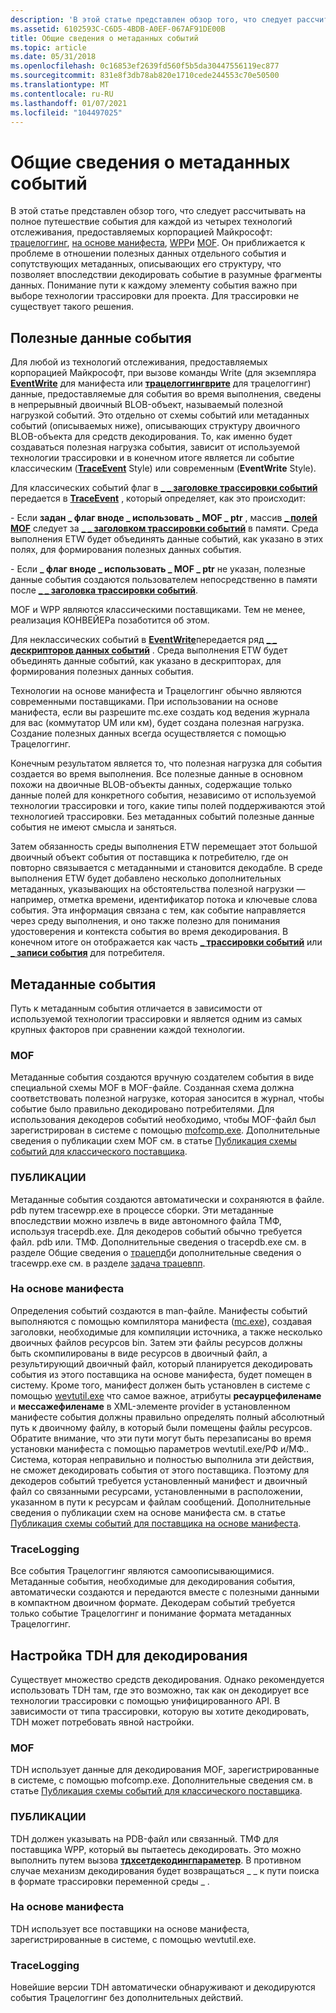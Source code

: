 ```yaml
---
description: 'В этой статье представлен обзор того, что следует рассчитывать на полное путешествие события для каждой из четырех технологий отслеживания, предоставляемых корпорацией Майкрософт: Трацелоггинг, на основе манифеста, WPP и MOF.'
ms.assetid: 6102593C-C6D5-4BDB-A0EF-067AF91DE00B
title: Общие сведения о метаданных событий
ms.topic: article
ms.date: 05/31/2018
ms.openlocfilehash: 0c16853ef2639fd560f5b5da30447556119ec877
ms.sourcegitcommit: 831e8f3db78ab820e1710cede244553c70e50500
ms.translationtype: MT
ms.contentlocale: ru-RU
ms.lasthandoff: 01/07/2021
ms.locfileid: "104497025"
---
```

# <a name="event-metadata-overview"></a>Общие сведения о метаданных событий

В этой статье представлен обзор того, что следует рассчитывать на полное путешествие события для каждой из четырех технологий отслеживания, предоставляемых корпорацией Майкрософт: [трацелоггинг](../tracelogging/trace-logging-about.md), [на основе манифеста](writing-manifest-based-events.md), [WPP](windows-software-trace-preprocessor.md)и [MOF](tracing-events.md). Он приближается к проблеме в отношении полезных данных отдельного события и сопутствующих метаданных, описывающих его структуру, что позволяет впоследствии декодировать событие в разумные фрагменты данных. Понимание пути к каждому элементу события важно при выборе технологии трассировки для проекта. Для трассировки не существует такого решения.

## <a name="event-payloads"></a>Полезные данные события

Для любой из технологий отслеживания, предоставляемых корпорацией Майкрософт, при вызове команды Write (для экземпляра [**EventWrite**](/windows/desktop/api/Evntprov/nf-evntprov-eventwrite) для манифеста или [**трацелоггингврите**](/windows/win32/api/traceloggingprovider/nf-traceloggingprovider-traceloggingwrite) для трацелоггинг) данные, предоставляемые для события во время выполнения, сведены в непрерывный двоичный BLOB-объект, называемый полезной нагрузкой событий. Это отдельно от схемы событий или метаданных событий (описываемых ниже), описывающих структуру двоичного BLOB-объекта для средств декодирования. То, как именно будет создаваться полезная нагрузка события, зависит от используемой технологии трассировки и в конечном итоге является ли событие классическим ([**TraceEvent**](/windows/win32/api/evntrace/nf-evntrace-traceevent) Style) или современным (**EventWrite** Style).

Для классических событий флаг в [**\_ \_ заголовке трассировки событий**](/windows/win32/api/evntrace/ns-evntrace-event_trace_header) передается в [**TraceEvent**](/windows/win32/api/evntrace/nf-evntrace-traceevent) , который определяет, как это происходит:

\- Если **задан \_ флаг вноде \_ использовать \_ MOF \_ ptr** , массив [**\_ полей MOF**](/windows/win32/api/evntrace/ns-evntrace-mof_field) следует за [**\_ \_ заголовком трассировки событий**](/windows/win32/api/evntrace/ns-evntrace-event_trace_header) в памяти. Среда выполнения ETW будет объединять данные событий, как указано в этих полях, для формирования полезных данных события.

\- Если **\_ флаг вноде \_ использовать \_ MOF \_ ptr** не указан, полезные данные события создаются пользователем непосредственно в памяти после [**\_ \_ заголовка трассировки событий**](/windows/win32/api/evntrace/ns-evntrace-event_trace_header).

MOF и WPP являются классическими поставщиками. Тем не менее, реализация КОНВЕЙЕРа позаботится об этом.

Для неклассических событий в [**EventWrite**](/windows/desktop/api/Evntprov/nf-evntprov-eventwrite)передается ряд [**\_ \_ дескрипторов данных событий**](/windows/desktop/api/Evntprov/ns-evntprov-event_data_descriptor) . Среда выполнения ETW будет объединять данные событий, как указано в дескрипторах, для формирования полезных данных события.

Технологии на основе манифеста и Трацелоггинг обычно являются современными поставщиками. При использовании на основе манифеста, если вы разрешите mc.exe создать код ведения журнала для вас (коммутатор UM или км), будет создана полезная нагрузка. Создание полезных данных всегда осуществляется с помощью Трацелоггинг.

Конечным результатом является то, что полезная нагрузка для события создается во время выполнения. Все полезные данные в основном похожи на двоичные BLOB-объекты данных, содержащие только данные полей для конкретного события, независимо от используемой технологии трассировки и того, какие типы полей поддерживаются этой технологией трассировки. Без метаданных событий полезные данные события не имеют смысла и заняться.

Затем обязанность среды выполнения ETW перемещает этот большой двоичный объект события от поставщика к потребителю, где он повторно связывается с метаданными и становится декодабле. В среде выполнения ETW будет добавлено несколько дополнительных метаданных, указывающих на обстоятельства полезной нагрузки — например, отметка времени, идентификатор потока и ключевые слова события. Эта информация связана с тем, как событие направляется через среду выполнения, и оно также полезно для понимания удостоверения и контекста события во время декодирования. В конечном итоге он отображается как часть [**\_ трассировки событий**](/windows/win32/api/evntrace/ns-evntrace-event_trace) или [**\_ записи события**](/windows/win32/api/evntcons/ns-evntcons-event_record) для потребителя.

## <a name="event-metadata"></a>Метаданные события

Путь к метаданным события отличается в зависимости от используемой технологии трассировки и является одним из самых крупных факторов при сравнении каждой технологии.

### <a name="mof"></a>MOF

Метаданные события создаются вручную создателем события в виде специальной схемы MOF в MOF-файле. Созданная схема должна соответствовать полезной нагрузке, которая заносится в журнал, чтобы событие было правильно декодировано потребителями. Для использования декодеров событий необходимо, чтобы MOF-файл был зарегистрирован в системе с помощью [mofcomp.exe](../wmisdk/mofcomp.md). Дополнительные сведения о публикации схем MOF см. в статье [Публикация схемы событий для классического поставщика](publishing-your-event-schema-for-a-classic-provider.md).

### <a name="wpp"></a>ПУБЛИКАЦИИ

Метаданные события создаются автоматически и сохраняются в файле. pdb путем tracewpp.exe в процессе сборки. Эти метаданные впоследствии можно извлечь в виде автономного файла ТМФ, используя tracepdb.exe. Для декодеров событий обычно требуется файл. pdb или. ТМФ. Дополнительные сведения о tracepdb.exe см. в разделе Общие сведения о [трацепдб](/windows-hardware/drivers/devtest/tracepdb-overview)и дополнительные сведения о tracewpp.exe см. в разделе [задача трацевпп](/windows-hardware/drivers/devtest/tracewpp-task).

### <a name="manifest-based"></a>На основе манифеста

Определения событий создаются в man-файле. Манифесты событий выполняются с помощью компилятора манифеста ([mc.exe](../wes/message-compiler--mc-exe-.md)), создавая заголовки, необходимые для компиляции источника, а также несколько двоичных файлов ресурсов bin. Затем эти файлы ресурсов должны быть скомпилированы в виде ресурсов в двоичный файл, а результирующий двоичный файл, который планируется декодировать события из этого поставщика на основе манифеста, будет помещен в систему. Кроме того, манифест должен быть установлен в системе с помощью [wevtutil.exe](../wes/windows-event-log-tools.md) что самое важное, атрибуты **ресаурцефиленаме** и **мессажефиленаме** в XML-элементе provider в установленном манифесте события должны правильно определять полный абсолютный путь к двоичному файлу, в который были помещены файлы ресурсов. Обратите внимание, что эти пути могут быть перезаписаны во время установки манифеста с помощью параметров wevtutil.exe/РФ и/МФ.. Система, которая неправильно и полностью выполнила эти действия, не сможет декодировать события от этого поставщика. Поэтому для декодеров событий требуется установленный манифест и двоичный файл со связанными ресурсами, установленными в расположении, указанном в пути к ресурсам и файлам сообщений. Дополнительные сведения о публикации схем на основе манифеста см. в статье [Публикация схемы событий для поставщика на основе манифеста](publishing-your-event-schema-for-a-manifest-base-provider.md).

### <a name="tracelogging"></a>TraceLogging

Все события Трацелоггинг являются самоописывающимися. Метаданные события, необходимые для декодирования события, автоматически создаются и передаются вместе с полезными данными в компактном двоичном формате. Декодерам событий требуется только событие Трацелоггинг и понимание формата метаданных Трацелоггинг.

## <a name="configuring-tdh-for-decoding"></a>Настройка TDH для декодирования

Существует множество средств декодирования. Однако рекомендуется использовать TDH там, где это возможно, так как он декодирует все технологии трассировки с помощью унифицированного API. В зависимости от типа трассировки, которую вы хотите декодировать, TDH может потребовать явной настройки.

### <a name="mof"></a>MOF

TDH использует данные для декодирования MOF, зарегистрированные в системе, с помощью mofcomp.exe. Дополнительные сведения см. в статье [Публикация схемы событий для классического поставщика](publishing-your-event-schema-for-a-classic-provider.md).

### <a name="wpp"></a>ПУБЛИКАЦИИ

TDH должен указывать на PDB-файл или связанный. ТМФ для поставщика WPP, который вы пытаетесь декодировать. Это можно выполнить путем вызова [**тдхсетдекодингпараметер**](/windows/desktop/api/Tdh/nf-tdh-tdhsetdecodingparameter). В противном случае механизм декодирования будет возвращаться \_ \_ к пути поиска в формате трассировки переменной среды \_ .

### <a name="manifest-based"></a>На основе манифеста

TDH использует все поставщики на основе манифеста, зарегистрированные в системе, с помощью wevtutil.exe.

### <a name="tracelogging"></a>TraceLogging

Новейшие версии TDH автоматически обнаруживают и декодируются события Трацелоггинг без дополнительных действий.

 

 
